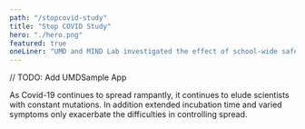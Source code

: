 ```yaml
---
path: "/stopcovid-study"
title: "Stop COVID Study"
hero: "./hero.png"
featured: true
oneLiner: "UMD and MIND Lab investigated the effect of school-wide safety protocols on student health"
---
```


// TODO: Add UMDSample App

As Covid-19 continues to spread rampantly, it continues to elude scientists with constant mutations. In addition extended incubation time and varied symptoms only exacerbate the difficulties in controlling spread.
